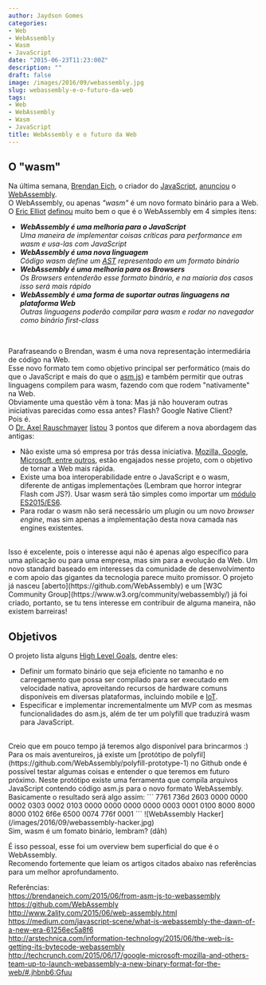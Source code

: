 ```yaml
---
author: Jaydson Gomes
categories:
- Web
- WebAssembly
- Wasm
- JavaScript
date: "2015-06-23T11:23:00Z"
description: ""
draft: false
image: /images/2016/09/webassembly.jpg
slug: webassembly-e-o-futuro-da-web
tags:
- Web
- WebAssembly
- Wasm
- JavaScript
title: WebAssembly e o futuro da Web
---
```


## O "wasm"
Na última semana, [Brendan Eich](https://brendaneich.com), o criador do [JavaScript](https://developer.mozilla.org/en-US/docs/Web/JavaScript), [anunciou](https://brendaneich.com/2015/06/from-asm-js-to-webassembly) o [WebAssembly](https://github.com/WebAssembly).  
O WebAssembly, ou apenas _"wasm"_ é um novo formato binário para a Web.  
O [Eric Elliot](https://twitter.com/_ericelliott) [definou](https://medium.com/javascript-scene/what-is-webassembly-the-dawn-of-a-new-era-61256ec5a8f6) muito bem o que é o WebAssembly em 4 simples itens:  
- __*WebAssembly é uma melhoria para o JavaScript*__  
_Uma maneira de implementar coisas críticas para performance em wasm e usa-las com JavaScript_
- __*WebAssembly é uma nova linguagem*__  
_Código wasm define um [AST](https://en.wikipedia.org/wiki/Abstract_syntax_tree) representado em um formato binário_
- __*WebAssembly é uma melhoria para os Browsers*__  
_Os Browsers entenderão esse formato binário, e na maioria dos casos isso será mais rápido_
- __*WebAssembly é uma forma de suportar outras linguagens na plataforma Web*__  
_Outras linguagens poderão compilar para wasm e rodar no navegador como binário first-class_  
<br>

Parafraseando o Brendan, wasm é uma nova representação intermediária de código na Web.  
Esse novo formato tem como objetivo principal ser performático (mais do que o JavaScript e mais do que o [asm.js](http://asmjs.org/)) e também permitir que outras linguagens compilem para wasm, fazendo com que rodem "nativamente" na Web.  
Obviamente uma questão vêm à tona: Mas já não houveram outras iniciativas parecidas como essa antes? Flash? Google Native Client?  
Pois é.  
O [Dr. Axel Rauschmayer](http://www.2ality.com/) [listou](http://www.2ality.com/2015/06/web-assembly.html) 3 pontos que diferem a nova abordagem das antigas:  
- Não existe uma só empresa por trás dessa iniciativa. [Mozilla, Google, Microsoft, entre outros](http://techcrunch.com/2015/06/17/google-microsoft-mozilla-and-others-team-up-to-launch-webassembly-a-new-binary-format-for-the-web/#.jhbnb6:Gfuu), estão engajados nesse projeto, com o objetivo de tornar a Web mais rápida.  
- Existe uma boa interoperabilidade entre o JavaScript e o wasm, diferente de antigas implementações (Lembram que horror integrar Flash com JS?). Usar wasm será tão simples como importar um [módulo ES2015/ES6](https://developer.mozilla.org/en-US/docs/Web/JavaScript/Reference/Statements/import).  
- Para rodar o wasm não será necessário um plugin ou um novo _browser engine_, mas sim apenas a implementação desta nova camada nas engines existentes.  
<br>
Isso é excelente, pois o interesse aqui não é apenas algo específico para uma aplicação ou para uma empresa, mas sim para a evolução da Web.  
Um novo standard baseado em interesses da comunidade de desenvolvimento e com apoio das gigantes da tecnologia parece muito promissor.  
O projeto já nasceu [aberto](https://github.com/WebAssembly) e um [W3C Community Group](https://www.w3.org/community/webassembly/) já foi criado, portanto, se tu tens interesse em contribuir de alguma maneira, não existem barreiras!  

## Objetivos
O projeto lista alguns [High Level Goals](https://github.com/WebAssembly/design/blob/master/HighLevelGoals.md), dentre eles:    
- Definir um formato binário que seja eficiente no tamanho e no carregamento que possa ser compilado para ser executado em velocidade nativa, aproveitando recursos de hardware comuns disponíveis em diversas plataformas, incluindo mobile e [IoT](https://en.wikipedia.org/wiki/Internet_of_Things).  
- Especificar e implementar incrementalmente um MVP com as mesmas funcionalidades do asm.js, além de ter um polyfill que  traduzirá wasm para JavaScript.  
<br>
Creio que em pouco tempo já teremos algo disponível para brincarmos :)  
Para os mais aventureiros, já existe um [protótipo de polyfil](https://github.com/WebAssembly/polyfill-prototype-1) no Github onde é possível testar algumas coisas e entender o que teremos em futuro próximo.  
Neste protótipo existe uma ferramenta que compila arquivos JavaScript contendo código asm.js para o novo formato WebAssembly.  
Basicamente o resultado será algo assim:  
```
7761 736d 2603 0000 0000 0002 0303 0002
0103 0000 0000 0000 0000 0003 0001 0100
8000 8000 8000 0102 6f6e 6500 0074 776f
0001 
```
![WebAssembly Hacker](/images/2016/09/webassembly-hacker.jpg)

<br>
Sim, wasm é um fomato binário, lembram? (dãh)

É isso pessoal, esse foi um overview bem superficial do que é o WebAssembly.  
Recomendo fortemente que leiam os artigos citados abaixo nas referências para um melhor aprofundamento.  

Referências:  
https://brendaneich.com/2015/06/from-asm-js-to-webassembly  
https://github.com/WebAssembly  
http://www.2ality.com/2015/06/web-assembly.html  
https://medium.com/javascript-scene/what-is-webassembly-the-dawn-of-a-new-era-61256ec5a8f6  
http://arstechnica.com/information-technology/2015/06/the-web-is-getting-its-bytecode-webassembly  
http://techcrunch.com/2015/06/17/google-microsoft-mozilla-and-others-team-up-to-launch-webassembly-a-new-binary-format-for-the-web/#.jhbnb6:Gfuu  
